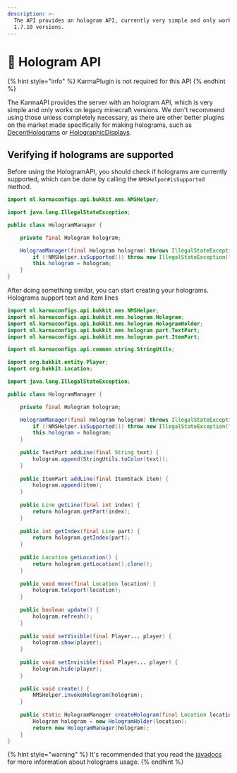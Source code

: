 ```yaml
---
description: >-
  The API provides an hologram API, currently very simple and only working for
  1.7.10 versions.
---
```


# 💮 Hologram API

{% hint style="info" %}
KarmaPlugin is not required for this API
{% endhint %}

The KarmaAPI provides the server with an hologram API, which is very simple and only works on legacy minecraft versions. We don't recommend using those unless completely necessary, as there are other better plugins on the market made specifically for making holograms, such as [DecentHolograms](https://www.spigotmc.org/resources/decentholograms-1-8-1-19-4-papi-support-no-dependencies.96927/) or [HolographicDisplays](https://dev.bukkit.org/projects/holographic-displays).

## Verifying if holograms are supported

Before using the HologramAPI, you should check if holograms are currently supported, which can be done by calling the `NMSHelper#isSupported` method.

```java
import ml.karmaconfigs.api.bukkit.nms.NMSHelper;

import java.lang.IllegalStateException;

public class HologramManager {

    private final Hologram hologram;

    HologramManager(final Hologram hologram) throws IllegalStateException {
        if (!NMSHelper.isSupported()) throw new IllegalStateException("Holograms are not supported in your current version");
        this.hologram = hologram;
    }
}
```

After doing something similar, you can start creating your holograms. Holograms support text and item lines

```java
import ml.karmaconfigs.api.bukkit.nms.NMSHelper;
import ml.karmaconfigs.api.bukkit.nms.hologram.Hologram;
import ml.karmaconfigs.api.bukkit.nms.hologram.HologramHolder;
import ml.karmaconfigs.api.bukkit.nms.hologram.part.TextPart;
import ml.karmaconfigs.api.bukkit.nms.hologram.part.ItemPart;

import ml.karmaconfigs.api.common.string.StringUtils;

import org.bukkit.entity.Player;
import org.bukkit.Location;

import java.lang.IllegalStateException;

public class HologramManager {

    private final Hologram hologram;

    HologramManager(final Hologram hologram) throws IllegalStateException {
        if (!NMSHelper.isSupported()) throw new IllegalStateException("Holograms are not supported in your current version");
        this.hologram = hologram;
    }
    
    public TextPart addLine(final String text) {
        hologram.append(StringUtils.toColor(text));
    }
    
    public ItemPart addLine(final ItemStack item) {
        hologram.append(item);
    }
    
    public Line getLine(final int index) {
        return hologram.getPart(index);
    }
    
    public int getIndex(final Line part) {
        return hologram.getIndex(part);
    }
    
    public Location getLocation() {
        return hologram.getLocation().clone();
    }
    
    public void move(final Location location) {
        hologram.teleport(location);
    }
    
    public boolean update() {
        hologram.refresh();
    }
    
    public void setVisible(final Player... player) {
        hologram.show(player);
    }
    
    public void setInvisible(final Player... player) {
        hologram.hide(player);
    }
    
    public void create() {
        NMSHelper.invokeHologram(hologram);
    }
    
    public static HologramManager createHologram(final Location location) throws IllegalStateException {
        Hologram hologram = new HologramHolder(location);
        return new HologramManager(hologram);
    }
}
```

{% hint style="warning" %}
It's recommended that you read the [javadocs](https://reddo.es/karmadev/api/) for more information about holograms usage.
{% endhint %}
